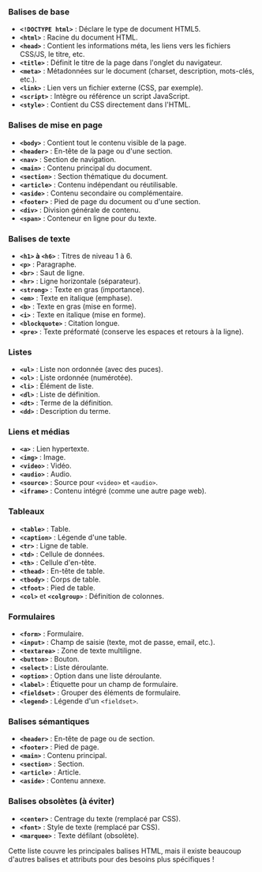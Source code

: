 ### Balises de base

- **`<!DOCTYPE html>`** : Déclare le type de document HTML5.
- **`<html>`** : Racine du document HTML.
- **`<head>`** : Contient les informations méta, les liens vers les fichiers CSS/JS, le titre, etc.
- **`<title>`** : Définit le titre de la page dans l'onglet du navigateur.
- **`<meta>`** : Métadonnées sur le document (charset, description, mots-clés, etc.).
- **`<link>`** : Lien vers un fichier externe (CSS, par exemple).
- **`<script>`** : Intègre ou référence un script JavaScript.
- **`<style>`** : Contient du CSS directement dans l'HTML.

### Balises de mise en page

- **`<body>`** : Contient tout le contenu visible de la page.
- **`<header>`** : En-tête de la page ou d'une section.
- **`<nav>`** : Section de navigation.
- **`<main>`** : Contenu principal du document.
- **`<section>`** : Section thématique du document.
- **`<article>`** : Contenu indépendant ou réutilisable.
- **`<aside>`** : Contenu secondaire ou complémentaire.
- **`<footer>`** : Pied de page du document ou d'une section.
- **`<div>`** : Division générale de contenu.
- **`<span>`** : Conteneur en ligne pour du texte.

### Balises de texte

- **`<h1>` à `<h6>`** : Titres de niveau 1 à 6.
- **`<p>`** : Paragraphe.
- **`<br>`** : Saut de ligne.
- **`<hr>`** : Ligne horizontale (séparateur).
- **`<strong>`** : Texte en gras (importance).
- **`<em>`** : Texte en italique (emphase).
- **`<b>`** : Texte en gras (mise en forme).
- **`<i>`** : Texte en italique (mise en forme).
- **`<blockquote>`** : Citation longue.
- **`<pre>`** : Texte préformaté (conserve les espaces et retours à la ligne).

### Listes

- **`<ul>`** : Liste non ordonnée (avec des puces).
- **`<ol>`** : Liste ordonnée (numérotée).
- **`<li>`** : Élément de liste.
- **`<dl>`** : Liste de définition.
- **`<dt>`** : Terme de la définition.
- **`<dd>`** : Description du terme.

### Liens et médias

- **`<a>`** : Lien hypertexte.
- **`<img>`** : Image.
- **`<video>`** : Vidéo.
- **`<audio>`** : Audio.
- **`<source>`** : Source pour `<video>` et `<audio>`.
- **`<iframe>`** : Contenu intégré (comme une autre page web).

### Tableaux

- **`<table>`** : Table.
- **`<caption>`** : Légende d'une table.
- **`<tr>`** : Ligne de table.
- **`<td>`** : Cellule de données.
- **`<th>`** : Cellule d'en-tête.
- **`<thead>`** : En-tête de table.
- **`<tbody>`** : Corps de table.
- **`<tfoot>`** : Pied de table.
- **`<col>`** et **`<colgroup>`** : Définition de colonnes.

### Formulaires

- **`<form>`** : Formulaire.
- **`<input>`** : Champ de saisie (texte, mot de passe, email, etc.).
- **`<textarea>`** : Zone de texte multiligne.
- **`<button>`** : Bouton.
- **`<select>`** : Liste déroulante.
- **`<option>`** : Option dans une liste déroulante.
- **`<label>`** : Étiquette pour un champ de formulaire.
- **`<fieldset>`** : Grouper des éléments de formulaire.
- **`<legend>`** : Légende d'un `<fieldset>`.

### Balises sémantiques

- **`<header>`** : En-tête de page ou de section.
- **`<footer>`** : Pied de page.
- **`<main>`** : Contenu principal.
- **`<section>`** : Section.
- **`<article>`** : Article.
- **`<aside>`** : Contenu annexe.

### Balises obsolètes (à éviter)

- **`<center>`** : Centrage du texte (remplacé par CSS).
- **`<font>`** : Style de texte (remplacé par CSS).
- **`<marquee>`** : Texte défilant (obsolète).

Cette liste couvre les principales balises HTML, mais il existe beaucoup d'autres balises et attributs pour des besoins plus spécifiques !
